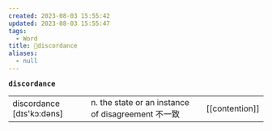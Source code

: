 ```yaml
---
created: 2023-08-03 15:55:42
updated: 2023-08-03 15:55:47
tags:
  - Word
title: 📖discordance
aliases:
  - null
---
```


<pre><strong>discordance</strong></pre>
|   |   |   |
|---|---|---|
|discordance [dɪs'kɔ:dəns]|n. the state or an instance of disagreement 不⼀致|[[contention]]|